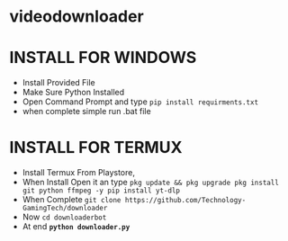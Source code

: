 # videodownloader

# INSTALL FOR WINDOWS
- Install Provided File
- Make Sure Python Installed
- Open Command Prompt and type `pip install requirments.txt`
- when complete simple run .bat file

# INSTALL FOR TERMUX

- Install Termux From Playstore,
- When Install Open it an type `pkg update && pkg upgrade
pkg install git python ffmpeg -y
pip install yt-dlp`
- When Complete `git clone https://github.com/Technology-GamingTech/downloader`
- Now `cd downloaderbot`
- At end **`python downloader.py`**


